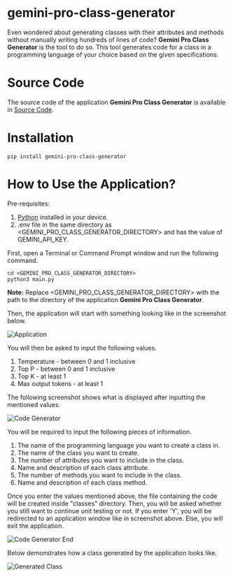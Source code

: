 # gemini-pro-class-generator

Even wondered about generating classes with their attributes and methods without manually writing hundreds of 
lines of code? **Gemini Pro Class Generator** is the tool to do so. This tool generates code for a class in a 
programming language of your choice based on the given specifications.

# Source Code

The source code of the application **Gemini Pro Class Generator** is available in 
[Source Code](https://github.com/GlobalCreativeApkDev/gemini-pro-class-generator/blob/master/main.py).

# Installation

```
pip install gemini-pro-class-generator
```

# How to Use the Application?

Pre-requisites:

1. [Python](https://www.python.org/downloads/) installed in your device.
2. .env file in the same directory as <GEMINI_PRO_CLASS_GENERATOR_DIRECTORY> and has the value of GEMINI_API_KEY.

First, open a Terminal or Command Prompt window and run the following command.

```
cd <GEMINI_PRO_CLASS_GENERATOR_DIRECTORY>
python3 main.py
```

**Note:** Replace <GEMINI_PRO_CLASS_GENERATOR_DIRECTORY> with the path to the directory of the application
**Gemini Pro Class Generator**.

Then, the application will start with something looking like in the screenshot below.

![Application](images/Application.png)

You will then be asked to input the following values.

1. Temperature - between 0 and 1 inclusive
2. Top P - between 0 and 1 inclusive
3. Top K - at least 1
4. Max output tokens - at least 1

The following screenshot shows what is displayed after inputting the mentioned values.

![Code Generator](images/Code%20Generator.png)

You will be required to input the following pieces of information.

1. The name of the programming language you want to create a class in.
2. The name of the class you want to create.
3. The number of attributes you want to include in the class.
4. Name and description of each class attribute.
5. The number of methods you want to include in the class.
6. Name and description of each class method.

Once you enter the values mentioned above, the file containing the code will be created inside "classes" directory.
Then, you will be asked whether you still want to continue unit testing or not. If you enter 'Y', 
you will be redirected to an application window like in screenshot above. Else, you will exit the application.

![Code Generator End](images/Code%20Generator%20End.png)

Below demonstrates how a class generated by the application looks like.

![Generated Class](images/Generated%20Class.png)
